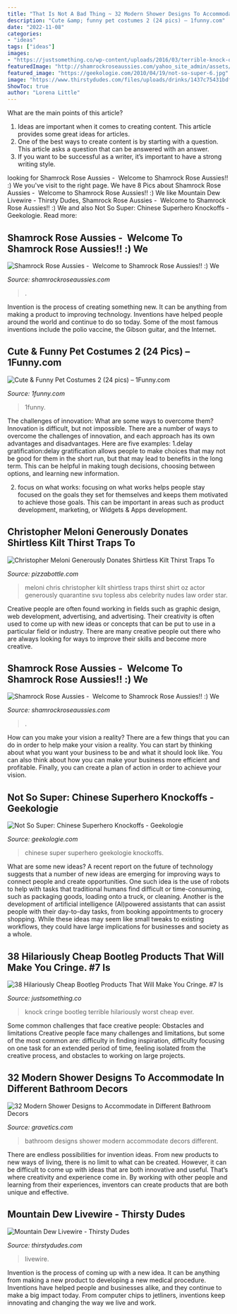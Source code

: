 ```yaml
---
title: "That Is Not A Bad Thing ~ 32 Modern Shower Designs To Accommodate In Different Bathroom Decors"
description: "Cute &amp; funny pet costumes 2 (24 pics) – 1funny.com"
date: "2022-11-08"
categories:
- "ideas"
tags: ["ideas"]
images:
- "https://justsomething.co/wp-content/uploads/2016/03/terrible-knock-off-p-20.jpg"
featuredImage: "http://shamrockroseaussies.com/yahoo_site_admin/assets/images/DSC_0354.95233241_std.jpg"
featured_image: "https://geekologie.com/2010/04/19/not-so-super-6.jpg"
image: "https://www.thirstydudes.com/files/uploads/drinks/1437c75431bdfaf9412c6ac18e64cb0d.jpg"
ShowToc: true
author: "Lorena Little"
---
```



What are the main points of this article?
1. Ideas are important when it comes to creating content. This article provides some great ideas for articles.
2. One of the best ways to create content is by starting with a question. This article asks a question that can be answered with an answer.
3. If you want to be successful as a writer, it’s important to have a strong writing style.

	

		
looking for Shamrock Rose Aussies - ﻿﻿﻿ Welcome to Shamrock Rose Aussies!! :) We you've visit to the right page. We have 8 Pics about Shamrock Rose Aussies - ﻿﻿﻿ Welcome to Shamrock Rose Aussies!! :) We like Mountain Dew Livewire - Thirsty Dudes, Shamrock Rose Aussies - ﻿﻿﻿ Welcome to Shamrock Rose Aussies!! :) We and also Not So Super: Chinese Superhero Knockoffs - Geekologie. Read more:
		
    
## Shamrock Rose Aussies - ﻿﻿﻿ Welcome To Shamrock Rose Aussies!! :) We

<img loading=lazy src="http://shamrockroseaussies.com/yahoo_site_admin/assets/images/DSC_0349.95233123_std.jpg" onerror="this.onerror=null;this.src='https://tse1.mm.bing.net/th?id=OIP.XN2iUvDr9b744v4SBwNomwHaE-&amp;pid=15.1';" alt="Shamrock Rose Aussies - ﻿﻿﻿ Welcome to Shamrock Rose Aussies!! :) We">

_Source: shamrockroseaussies.com_

>. 

	

Invention is the process of creating something new. It can be anything from making a product to improving technology. Inventions have helped people around the world and continue to do so today. Some of the most famous inventions include the polio vaccine, the Gibson guitar, and the Internet.

    
## Cute &amp; Funny Pet Costumes 2 (24 Pics) – 1Funny.com

<img loading=lazy src="https://1funny.com/wp-content/uploads/2013/10/Funny-Dog-Costumes-For-Halloween-6-1.jpg" onerror="this.onerror=null;this.src='https://tse3.mm.bing.net/th?id=OIP.2f3MD8PywN-1n6J7BUc_qgHaLH&amp;pid=15.1';" alt="Cute &amp; Funny Pet Costumes 2 (24 pics) – 1Funny.com">

_Source: 1funny.com_

>1funny. 

	

The challenges of innovation: What are some ways to overcome them?
Innovation is difficult, but not impossible. There are a number of ways to overcome the challenges of innovation, and each approach has its own advantages and disadvantages. Here are five examples:
1.delay gratification:delay gratification allows people to make choices that may not be good for them in the short run, but that may lead to benefits in the long term. This can be helpful in making tough decisions, choosing between options, and learning new information.

2. focus on what works: focusing on what works helps people stay focused on the goals they set for themselves and keeps them motivated to achieve those goals. This can be important in areas such as product development, marketing, or Widgets & Apps development.


    
## Christopher Meloni Generously Donates Shirtless Kilt Thirst Traps To

<img loading=lazy src="https://pizzabottle.com/wp-content/uploads/2020/03/christopher-meloni-is-generously-donating-thirst-traps-to-twitter-in-our-hour-of-need-1-563x750.jpeg" onerror="this.onerror=null;this.src='https://tse3.mm.bing.net/th?id=OIP.gzSbYVCNHTO1-77m1hjZrAHaJ3&amp;pid=15.1';" alt="Christopher Meloni Generously Donates Shirtless Kilt Thirst Traps To">

_Source: pizzabottle.com_

>meloni chris christopher kilt shirtless traps thirst shirt oz actor generously quarantine svu topless abs celebrity nudes law order star. 

	

Creative people are often found working in fields such as graphic design, web development, advertising, and advertising. Their creativity is often used to come up with new ideas or concepts that can be put to use in a particular field or industry. There are many creative people out there who are always looking for ways to improve their skills and become more creative.

    
## Shamrock Rose Aussies - ﻿﻿﻿ Welcome To Shamrock Rose Aussies!! :) We

<img loading=lazy src="http://shamrockroseaussies.com/yahoo_site_admin/assets/images/DSC_0354.95233241_std.jpg" onerror="this.onerror=null;this.src='https://tse2.mm.bing.net/th?id=OIP.tKZ7SRJSoJLoXo2urBcI_AHaE-&amp;pid=15.1';" alt="Shamrock Rose Aussies - ﻿﻿﻿ Welcome to Shamrock Rose Aussies!! :) We">

_Source: shamrockroseaussies.com_

>. 

	

How can you make your vision a reality?
There are a few things that you can do in order to help make your vision a reality. You can start by thinking about what you want your business to be and what it should look like. You can also think about how you can make your business more efficient and profitable. Finally, you can create a plan of action in order to achieve your vision.

    
## Not So Super: Chinese Superhero Knockoffs - Geekologie

<img loading=lazy src="https://geekologie.com/2010/04/19/not-so-super-6.jpg" onerror="this.onerror=null;this.src='https://tse3.mm.bing.net/th?id=OIP.OdoY-tz6EslvJJ7Rm4pnKgHaNH&amp;pid=15.1';" alt="Not So Super: Chinese Superhero Knockoffs - Geekologie">

_Source: geekologie.com_

>chinese super superhero geekologie knockoffs. 

	

What are some new ideas?
A recent report on the future of technology suggests that a number of new ideas are emerging for improving ways to connect people and create opportunities. One such idea is the use of robots to help with tasks that traditional humans find difficult or time-consuming, such as packaging goods, loading onto a truck, or cleaning. Another is the development of artificial intelligence (AI)powered assistants that can assist people with their day-to-day tasks, from booking appointments to grocery shopping. While these ideas may seem like small tweaks to existing workflows, they could have large implications for businesses and society as a whole.

    
## 38 Hilariously Cheap Bootleg Products That Will Make You Cringe. #7 Is

<img loading=lazy src="https://justsomething.co/wp-content/uploads/2016/03/terrible-knock-off-p-20.jpg" onerror="this.onerror=null;this.src='https://tse4.mm.bing.net/th?id=OIP.SsWSnGqCOFY0yuCzcwWwYAHaJ6&amp;pid=15.1';" alt="38 Hilariously Cheap Bootleg Products That Will Make You Cringe. #7 Is">

_Source: justsomething.co_

>knock cringe bootleg terrible hilariously worst cheap ever. 

	

Some common challenges that face creative people: Obstacles and limitations
Creative people face many challenges and limitations, but some of the most common are: difficulty in finding inspiration, difficulty focusing on one task for an extended period of time, feeling isolated from the creative process, and obstacles to working on large projects.

    
## 32 Modern Shower Designs To Accommodate In Different Bathroom Decors

<img loading=lazy src="https://www.gravetics.com/wp-content/uploads/2017/05/tiny-bathroom-designs.jpg" onerror="this.onerror=null;this.src='https://tse2.mm.bing.net/th?id=OIP.LgVk7oAPjtOBylVqzhmxBAHaJ5&amp;pid=15.1';" alt="32 Modern Shower Designs to Accommodate in Different Bathroom Decors">

_Source: gravetics.com_

>bathroom designs shower modern accommodate decors different. 

	

There are endless possibilities for invention ideas. From new products to new ways of living, there is no limit to what can be created. However, it can be difficult to come up with ideas that are both innovative and useful. That’s where creativity and experience come in. By working with other people and learning from their experiences, inventors can create products that are both unique and effective.

    
## Mountain Dew Livewire - Thirsty Dudes

<img loading=lazy src="https://www.thirstydudes.com/files/uploads/drinks/1437c75431bdfaf9412c6ac18e64cb0d.jpg" onerror="this.onerror=null;this.src='https://tse1.mm.bing.net/th?id=OIP.bXtQq7-xxNGKDyCxQ1bFmQAAAA&amp;pid=15.1';" alt="Mountain Dew Livewire - Thirsty Dudes">

_Source: thirstydudes.com_

>livewire. 

	

Invention is the process of coming up with a new idea. It can be anything from making a new product to developing a new medical procedure. Inventions have helped people and businesses alike, and they continue to make a big impact today. From computer chips to jetliners, inventions keep innovating and changing the way we live and work.

